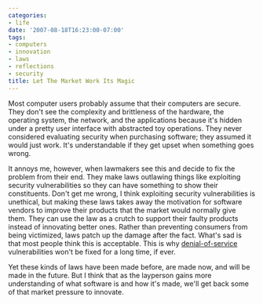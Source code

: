 ```yaml
---
categories:
- life
date: '2007-08-18T16:23:00-07:00'
tags:
- computers
- innovation
- laws
- reflections
- security
title: Let The Market Work Its Magic
---
```


Most computer users probably assume that their computers are secure. They don't see the complexity and brittleness of the hardware, the operating system, the network, and the applications because it's hidden under a pretty user interface with abstracted toy operations. They never considered evaluating security when purchasing software; they assumed it would just work. It's understandable if they get upset when something goes wrong.

It annoys me, however, when lawmakers see this and decide to fix the problem from their end. They make laws outlawing things like exploiting security vulnerabilities so they can have something to show their constituents. Don't get me wrong, I think exploiting security vulnerabilities is unethical, but making these laws takes away the motivation for software vendors to improve their products that the market would normally give them. They can use the law as a crutch to support their faulty products instead of innovating better ones. Rather than preventing consumers from being victimized, laws patch up the damage after the fact. What's sad is that most people think this is acceptable. This is why [denial-of-service](https://en.wikipedia.org/wiki/Denial-of-service_attack) vulnerabilities won't be fixed for a long time, if ever.

Yet these kinds of laws have been made before, are made now, and will be made in the future. But I think that as the layperson gains more understanding of what software is and how it's made, we'll get back some of that market pressure to innovate.
